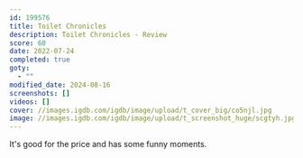 ```yaml
---
id: 199576
title: Toilet Chronicles
description: Toilet Chronicles - Review
score: 60
date: 2022-07-24
completed: true
goty:
  - ""
modified_date: 2024-08-16
screenshots: []
videos: []
cover: //images.igdb.com/igdb/image/upload/t_cover_big/co5njl.jpg
image: //images.igdb.com/igdb/image/upload/t_screenshot_huge/scgtyh.jpg
---
```

It's good for the price and has some funny moments.